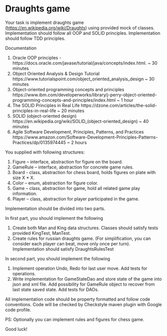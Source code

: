# Draughts game

Your task is implement draughts game (https://en.wikipedia.org/wiki/Draughts) using provided mock of classes. Implementation should follow all OOP and SOLID principles. Implementation should follow TDD principles.

Documentation
<ol> 
  <li>Oracle OOP principles - https://docs.oracle.com/javase/tutorial/java/concepts/index.html. ~ 30 minutes</li>
  <li>Object Oriented Analysis & Design Tutorial https://www.tutorialspoint.com/object_oriented_analysis_design ~ 30 minutes</li>
  <li>Object-oriented programming concepts and principles https://www.ibm.com/developerworks/library/j-perry-object-oriented-programming-concepts-and-principles/index.html ~ 1 hour</li>
  <li>The SOLID Principles in Real Life https://dzone.com/articles/the-solid-principles-in-real-life ~ 20 minutes</li>
  <li>SOLID (object-oriented design) https://en.wikipedia.org/wiki/SOLID_(object-oriented_design) ~ 40 minutes </li>
  <li>Agile Software Development, Principles, Patterns, and Practices https://www.amazon.com/Software-Development-Principles-Patterns-Practices/dp/0135974445 ~ 2 hours</li>
</ol>

You supplied with following structures: 
<ol>
  <li>Figure – interface, abstraction for figure on the board.</li>
  <li>GameRule – interface, abstraction for concrete game rules.</li>
  <li>Board - class, abstraction for chess board, holds figures on plate with size X * X.</li>
  <li>Color – enum, abstraction for figure color.</li>
  <li>Game – class, abstraction for game, hold all related game play information.</li>
  <li>Player – class, abstraction for player participated in the game.</li>
</ol>

Implementation should be divided into two parts.

In first part, you should implement the following

<ol>
  <li>Create both Man and King data structures. Classes should satisfy tests provided KingTest, ManTest.</li>
  <li>Create rules for russian draughts game. (For simplification, you can consider each player can beat, move only once per turn). Implementation should satisfy DraughtsRulesTest</li>
</ol>
In second part, you should implement the following

<ol>
  <li>Implement operation Undo, Redo for last user move. Add tests for operations.</li>
  <li>Write implementation for GameStateDao and store state of the game into json and xml file. Add possibility for GameRule object to 
recover from last state saved state.  Add tests for DAOs.</li>
</ol>

All implementation code should be property formatted and follow code conventions. Code will be checked by Checkstyle maven plugin with 
Google code profile.

PS: Optionally you can implement rules and figures for chess game.

Good luck! 

